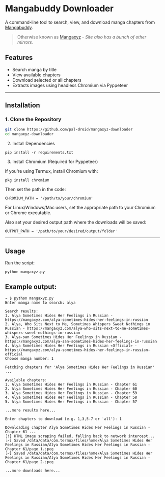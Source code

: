 # Mangabuddy Downloader

A command-line tool to search, view, and download manga chapters from [Mangabuddy](https://mangabuddy.com).

> Otherwise known as [Mangaxyz](mangaxyz.com) - *Site also has a bunch of other mirrors.*

## Features

- Search manga by title
- View available chapters
- Download selected or all chapters
- Extracts images using headless Chromium via Pyppeteer

---

## Installation

### 1. Clone the Repository

```bash
git clone https://github.com/pal-droid/mangaxyz-downloader
cd mangaxyz-downloader
```

2. Install Dependencies

```pip install -r requirements.txt```

3. Install Chromium (Required for Pyppeteer)

If you're using Termux, install Chromium with:

```pkg install chromium```

Then set the path in the code:

`CHROMIUM_PATH = '/path/to/your/chromium'`

For Linux/Windows/Mac users, set the appropriate path to your Chromium or Chrome executable.

Also set your desired output path where the downloads will be saved:

`OUTPUT_PATH = '/path/to/your/desired/output/folder'`

---

## Usage

Run the script:

`python mangaxyz.py`

## Example output:

```
~ $ python mangaxyz.py
Enter manga name to search: alya

Search results:
1. Alya Sometimes Hides Her Feelings in Russian - https://mangaxyz.com/alya-sometimes-hides-her-feelings-in-russian
2. Alya, Who Sits Next to Me, Sometimes Whispers Sweet Nothings in Russian - https://mangaxyz.com/alya-who-sits-next-to-me-sometimes-whispers-sweet-nothings-in-russian
3. Alya-san Sometimes Hides Her Feelings in Russian - https://mangaxyz.com/alya-san-sometimes-hides-her-feelings-in-russian
4. Alya Sometimes Hides Her Feelings in Russian «Official» - https://mangaxyz.com/alya-sometimes-hides-her-feelings-in-russian-official
Choose manga number: 1

Fetching chapters for 'Alya Sometimes Hides Her Feelings in Russian' ...

Available chapters:
1. Alya Sometimes Hides Her Feelings in Russian - Chapter 61
2. Alya Sometimes Hides Her Feelings in Russian - Chapter 60
3. Alya Sometimes Hides Her Feelings in Russian - Chapter 59
4. Alya Sometimes Hides Her Feelings in Russian - Chapter 58
5. Alya Sometimes Hides Her Feelings in Russian - Chapter 57

...more results here...

Enter chapters to download (e.g. 1,3,5-7 or 'all'): 1

Downloading chapter Alya Sometimes Hides Her Feelings in Russian - Chapter 61 ...
[!] HTML image scraping failed, falling back to network intercept...
[✓] Saved /data/data/com.termux/files/home/Alya Sometimes Hides Her Feelings in Russian/Alya Sometimes Hides Her Feelings in Russian - Chapter 61/page_1.jpeg
[✓] Saved /data/data/com.termux/files/home/Alya Sometimes Hides Her Feelings in Russian/Alya Sometimes Hides Her Feelings in Russian - Chapter 61/page_2.jpeg

...more downloads here...
```
